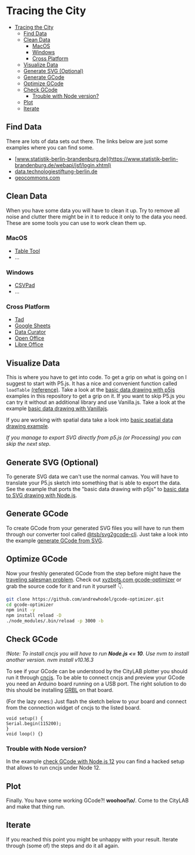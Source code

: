 # Tracing the City


<!-- @import "[TOC]" {cmd="toc" depthFrom=2 depthTo=6 orderedList=false} -->

<!-- code_chunk_output -->

- [Tracing the City](#tracing-the-city)
  - [Find Data](#find-data)
  - [Clean Data](#clean-data)
    - [MacOS](#macos)
    - [Windows](#windows)
    - [Cross Platform](#cross-platform)
  - [Visualize Data](#visualize-data)
  - [Generate SVG (Optional)](#generate-svg-optional)
  - [Generate GCode](#generate-gcode)
  - [Optimize GCode](#optimize-gcode)
  - [Check GCode](#check-gcode)
    - [Trouble with Node version?](#trouble-with-node-version)
  - [Plot](#plot)
  - [Iterate](#iterate)

<!-- /code_chunk_output -->


## Find Data

There are lots of data sets out there. The links below are just some examples where you can find some.  

- [www.statistik-berlin-brandenburg.de](https://www.statistik-berlin-brandenburg.de/webapi/jsf/login.xhtml)
- [data.technologiestiftung-berlin.de](https://data.technologiestiftung-berlin.de/)
- [geocommons.com](http://geocommons.com/)


## Clean Data

When you have some data you will have to clean it up. Try to remove all noise and clutter there might be in it to reduce it only to the data you need. These are some tools you can use to work clean them up.

### MacOS

- [Table Tool](https://github.com/jakob/TableTool)
- …
  
### Windows

- [CSVPad](http://www.trustfm.net/software/utilities/CSVpad.php)
- …

### Cross Platform

- [Tad](https://www.tadviewer.com/)
- [Google Sheets](https://www.google.com/sheets/about/)
- [Data Curator](https://github.com/ODIQueensland/data-curator)
- [Open Office](https://www.openoffice.org/)
- [Libre Office](https://www.libreoffice.org/)

## Visualize Data

This is where you have to get into code. To get a grip on what is going on I suggest to start with P5.js. It has a nice and convenient function called `loadTable` [(reference)](https://p5js.org/reference/#/p5/loadTable). Take a look at the [basic data drawing with p5js](examples/basic-data–drawing-with-p5js/README.md) examples in this repository to get a grip on it. If you want to skip P5.js you can try it without an additional library and use Vanilla.js. Take a look at the example [basic data drawing with Vanillajs](examples/basic-data-drawing-with-vanillajs/README.md).

If you are working with spatial data take a look into [basic spatial data drawing example](examples/basic-spatial-data-drawing-example/README.md).  

*If you manage to export SVG directly from p5.js (or Processing) you can skip the next step*.  

## Generate SVG (Optional)

To generate SVG data we can't use the normal canvas. You will have to translate your P5.js sketch into something that is able to export the data. See the example that ports the "basic data drawing with p5js" to [basic data to SVG drawing with Node.js](/examples/basic-data-to-svg-drawing-with-node_js/README.md).  

## Generate GCode


To create GCode from your generated SVG files you will have to run them through our converter tool called [@tsb/svg2gcode-cli](https://github.com/technologiestiftung/svgcode-cli). Just take a look into the example [generate GCode from SVG](examples/generate-gcode-from-svg/README.md).  

## Optimize GCode

Now your freshly generated GCode from the step before might have the [traveling salesman problem](https://en.wikipedia.org/wiki/Travelling_salesman_problem). Check out [xyzbots.com gcode-optimizer](https://xyzbots.com:4000/gcode-optimizer/) or grab the source code for it and run it yourself 👇. 

```bash
git clone https://github.com/andrewhodel/gcode-optimizer.git 
cd gcode-optimizer
npm init -y
npm install reload -D
./node_modules/.bin/reload -p 3000 -b
```

## Check GCode

*!Note: To install cncjs you will have to run **Node.js <= 10**. Use nvm to install another version. nvm install v10.16.3*

To see if your GCode can be understood by the CityLAB plotter you should run it through [cncjs](https://cnc.js.org/). To be able to connect cncjs and preview your GCode you need an Arduino board running on a USB port. The right solution to do this should be installing [GRBL](https://github.com/gnea/grbl/wiki/Compiling-Grbl) on that board.

(For the lazy ones:) Just flash the sketch below to your board and connect from the connection widget of cncjs to the listed board.


```arduino
void setup() {
Serial.begin(115200);
}
void loop() {}
```

### Trouble with Node version?

In the example [check GCode with Node.js 12](examples/check-gcode-with-node-12/README.md) you can find a hacked setup that allows to run cncjs under Node 12.

## Plot

Finally. You have some working GCode?! **woohoo!\o/**. Come to the CityLAB and make that thing run.  

## Iterate

If you reached this point you might be unhappy with your result. Iterate through (some of) the steps and do it all again.

